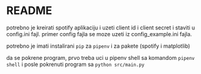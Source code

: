 # README

potrebno je kreirati spotify aplikaciju i uzeti client id i client secret i staviti u config.ini fajl. primer config fajla se moze uzeti iz config_example.ini fajla.

potrebno je imati instalirani `pip` za `pipenv` i za pakete (spotify i matplotlib)

da se pokrene program, prvo treba uci u pipenv shell sa komandom `pipenv shell` i posle pokrenuti program sa `python src/main.py`
